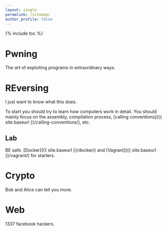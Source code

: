 ```yaml
---
layout: single
permalink: /sitemap/
author_profile: false
---
```


{% include toc %}

# Pwning
The *art* of exploiting programs in extraordinary ways.

# REversing
I just want to know what this does.

To start you should try to learn how computers work in detail.
You should mainly focus on the assembly, compilation process, [calling conventions]({{ site.baseurl }}/calling-conventions/), etc.

## Lab

BE safe. [Docker]({{ site.baseurl }}/docker/) and [Vagrant]({{ site.baseurl }}/vagrant/) for starters.

# Crypto
Bob and Alice can tell you more.

# Web
1337 facebook hackers.